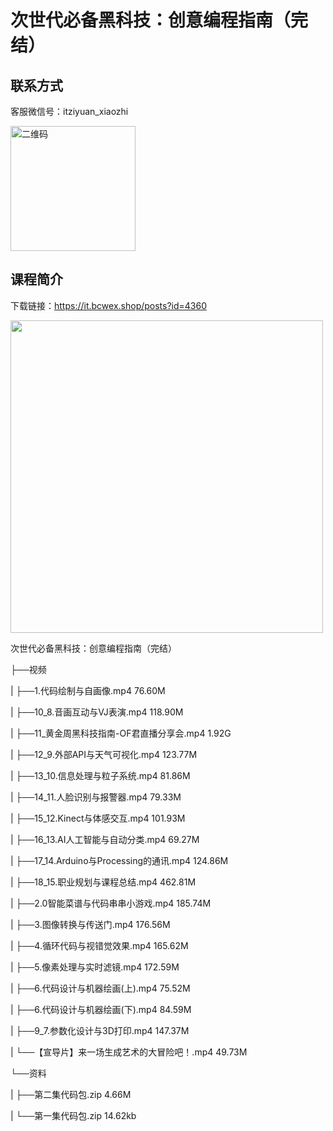 # 次世代必备黑科技：创意编程指南（完结）

## 联系方式

客服微信号：itziyuan_xiaozhi

<img src="https://ziyuanyun.oss-cn-guangzhou.aliyuncs.com/common/20240614073449/666b82192834a.jpg" width="200" height="200" alt="二维码">

## 课程简介

下载链接：https://it.bcwex.shop/posts?id=4360

<img src="https://ziyuanyun.oss-cn-guangzhou.aliyuncs.com/yun/20240817073055/66bfe12fbcbbb.jpg" width="500" alt="">

  

 次世代必备黑科技：创意编程指南（完结）

 ├──视频

 | ├──1.代码绘制与自画像.mp4 76.60M

 | ├──10_8.音画互动与VJ表演.mp4 118.90M

 | ├──11_黄金周黑科技指南-OF君直播分享会.mp4 1.92G

 | ├──12_9.外部API与天气可视化.mp4 123.77M

 | ├──13_10.信息处理与粒子系统.mp4 81.86M

 | ├──14_11.人脸识别与报警器.mp4 79.33M

 | ├──15_12.Kinect与体感交互.mp4 101.93M

 | ├──16_13.AI人工智能与自动分类.mp4 69.27M

 | ├──17_14.Arduino与Processing的通讯.mp4 124.86M

 | ├──18_15.职业规划与课程总结.mp4 462.81M

 | ├──2.0智能菜谱与代码串串小游戏.mp4 185.74M

 | ├──3.图像转换与传送门.mp4 176.56M

 | ├──4.循环代码与视错觉效果.mp4 165.62M

 | ├──5.像素处理与实时滤镜.mp4 172.59M

 | ├──6.代码设计与机器绘画(上).mp4 75.52M

 | ├──6.代码设计与机器绘画(下).mp4 84.59M

 | ├──9_7.参数化设计与3D打印.mp4 147.37M

 | └──【宣导片】来一场生成艺术的大冒险吧！.mp4 49.73M

 └──资料

 | ├──第二集代码包.zip 4.66M

 | └──第一集代码包.zip 14.62kb

  